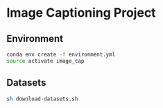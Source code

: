 # Image Captioning Project

## Environment
```bash
conda env create -f environment.yml
source activate image_cap
```

## Datasets
```bash
sh download-datasets.sh
```